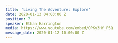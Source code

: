 ```yaml
---
title: 'Living The Adventure: Explore'
date: 2020-01-13 04:03:00 Z
position: 7
speaker: Ethan Harrington
media: https://www.youtube.com/embed/OPKy3HY_P5Q
message_date: 2020-01-12 10:00:00 Z
---
```


